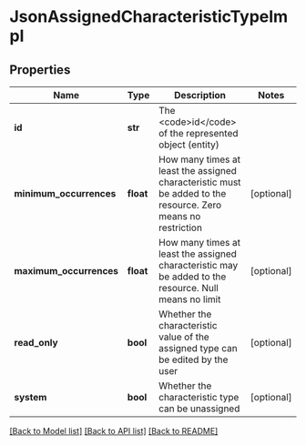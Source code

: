 # JsonAssignedCharacteristicTypeImpl

## Properties
Name | Type | Description | Notes
------------ | ------------- | ------------- | -------------
**id** | **str** | The &lt;code&gt;id&lt;/code&gt; of the represented object (entity) | 
**minimum_occurrences** | **float** | How many times at least the assigned characteristic must be added to the resource. Zero means no restriction | [optional] 
**maximum_occurrences** | **float** | How many times at least the assigned characteristic may be added to the resource. Null means no limit | [optional] 
**read_only** | **bool** | Whether the characteristic value of the assigned type can be edited by the user | [optional] 
**system** | **bool** | Whether the characteristic type can be unassigned | [optional] 

[[Back to Model list]](../README.md#documentation-for-models) [[Back to API list]](../README.md#documentation-for-api-endpoints) [[Back to README]](../README.md)


